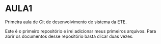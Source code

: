 # AULA1
Primeira aula de Git de desenvolvimento de sistema da ETE.

Este é o primeiro repositório e irei adicionar meus primeiros arquivos. Para abrir os documentos desse repositório basta clicar duas vezes.                                       
